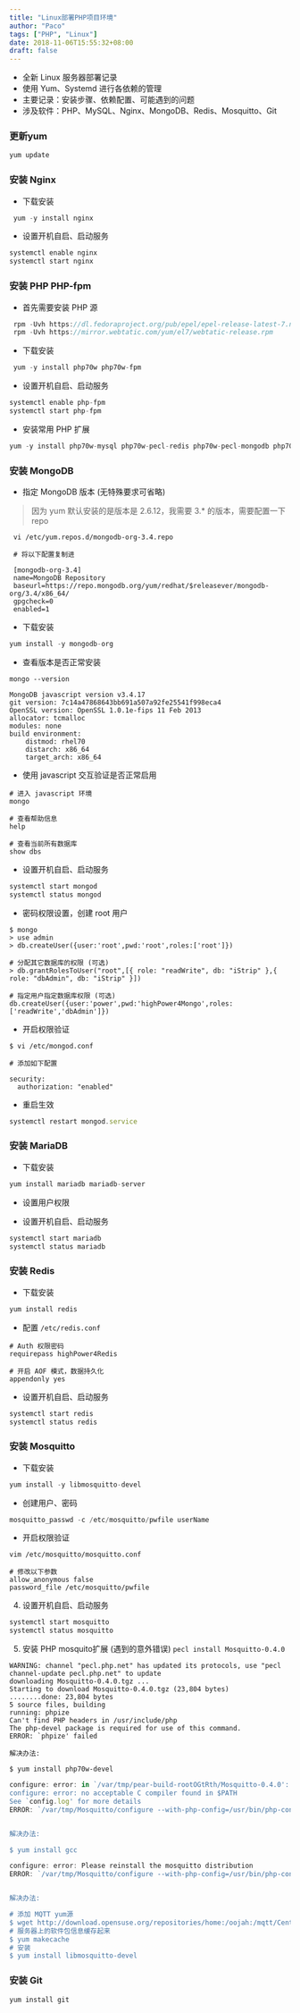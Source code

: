 ```yaml
---
title: "Linux部署PHP项目环境"
author: "Paco"
tags: ["PHP", "Linux"]
date: 2018-11-06T15:55:32+08:00
draft: false
---
```


- 全新 Linux 服务器部署记录
- 使用 Yum、Systemd 进行各依赖的管理
- 主要记录：安装步骤、依赖配置、可能遇到的问题
- 涉及软件：PHP、MySQL、Nginx、MongoDB、Redis、Mosquitto、Git

<!--more-->

### 更新yum

```javascript
yum update
```



### 安装 Nginx

- 下载安装

```javascript
 yum -y install nginx
```

- 设置开机自启、启动服务

```javascript
systemctl enable nginx
systemctl start nginx
```



### 安装 PHP PHP-fpm

- 首先需要安装 PHP 源

```javascript
 rpm -Uvh https://dl.fedoraproject.org/pub/epel/epel-release-latest-7.noarch.rpm 
 rpm -Uvh https://mirror.webtatic.com/yum/el7/webtatic-release.rpm
```

- 下载安装

```javascript
 yum -y install php70w php70w-fpm
```

- 设置开机自启、启动服务

```javascript
systemctl enable php-fpm
systemctl start php-fpm
```

- 安装常用 PHP 扩展

```javascript
yum -y install php70w-mysql php70w-pecl-redis php70w-pecl-mongodb php70w-mbstring php70w-bcmath
```



### 安装 MongoDB

- 指定 MongoDB 版本 (无特殊要求可省略)

> 因为 yum 默认安装的是版本是 2.6.12，我需要 3.* 的版本，需要配置一下 repo

```shell
 vi /etc/yum.repos.d/mongodb-org-3.4.repo

 # 将以下配置复制进

 [mongodb-org-3.4]
 name=MongoDB Repository
 baseurl=https://repo.mongodb.org/yum/redhat/$releasever/mongodb-org/3.4/x86_64/
 gpgcheck=0
 enabled=1
```

- 下载安装

```javascript
yum install -y mongodb-org
```

- 查看版本是否正常安装

```shell
mongo --version

MongoDB javascript version v3.4.17
git version: 7c14a47868643bb691a507a92fe25541f998eca4
OpenSSL version: OpenSSL 1.0.1e-fips 11 Feb 2013
allocator: tcmalloc
modules: none
build environment:
    distmod: rhel70
    distarch: x86_64
    target_arch: x86_64
```

- 使用 javascript 交互验证是否正常启用

```shell
# 进入 javascript 环境
mongo

# 查看帮助信息
help

# 查看当前所有数据库
show dbs
```

- 设置开机自启、启动服务

```javascript
systemctl start mongod
systemctl status mongod
```

- 密码权限设置，创建 root 用户

```shell
$ mongo
> use admin
> db.createUser({user:'root',pwd:'root',roles:['root']})

# 分配其它数据库的权限 (可选)
> db.grantRolesToUser("root",[{ role: "readWrite", db: "iStrip" },{ role: "dbAdmin", db: "iStrip" }])

# 指定用户指定数据库权限 (可选)
db.createUser({user:'power',pwd:'highPower4Mongo',roles:['readWrite','dbAdmin']})
```

- 开启权限验证

```shell
$ vi /etc/mongod.conf

# 添加如下配置

security:
  authorization: "enabled"
```

- 重启生效

```javascript
systemctl restart mongod.service
```



### 安装 MariaDB

- 下载安装

```javascript
yum install mariadb mariadb-server
```

- 设置用户权限

- 设置开机自启、启动服务

```javascript
systemctl start mariadb
systemctl status mariadb
```



### 安装 Redis

- 下载安装

```javascript
yum install redis
```

- 配置 `/etc/redis.conf`

```shell
# Auth 权限密码
requirepass highPower4Redis

# 开启 AOF 模式，数据持久化
appendonly yes
```

- 设置开机自启、启动服务

```javascript
systemctl start redis
systemctl status redis
```



### 安装 Mosquitto

- 下载安装

```javascript
yum install -y libmosquitto-devel
```

- 创建用户、密码

```javascript
mosquitto_passwd -c /etc/mosquitto/pwfile userName
```

- 开启权限验证

```shell
vim /etc/mosquitto/mosquitto.conf

# 修改以下参数
allow_anonymous false
password_file /etc/mosquitto/pwfile
```

4. 设置开机自启、启动服务

```javascript
systemctl start mosquitto
systemctl status mosquitto
```

5. 安装 PHP mosquito扩展 (遇到的意外错误)  `pecl install Mosquitto-0.4.0`



```shell
WARNING: channel "pecl.php.net" has updated its protocols, use "pecl channel-update pecl.php.net" to update
downloading Mosquitto-0.4.0.tgz ...
Starting to download Mosquitto-0.4.0.tgz (23,804 bytes)
........done: 23,804 bytes
5 source files, building
running: phpize
Can't find PHP headers in /usr/include/php
The php-devel package is required for use of this command.
ERROR: `phpize' failed

解决办法:

$ yum install php70w-devel
```



```javascript
configure: error: in `/var/tmp/pear-build-rootOGtRth/Mosquitto-0.4.0':
configure: error: no acceptable C compiler found in $PATH
See `config.log' for more details
ERROR: `/var/tmp/Mosquitto/configure --with-php-config=/usr/bin/php-config --with-mosquitto' failed


解决办法: 

$ yum install gcc
```



```javascript
configure: error: Please reinstall the mosquitto distribution
ERROR: `/var/tmp/Mosquitto/configure --with-php-config=/usr/bin/php-config --with-mosquitto' failed


解决办法: 

# 添加 MQTT yum源
$ wget http://download.opensuse.org/repositories/home:/oojah:/mqtt/CentOS_CentOS-7/home:oojah:mqtt.repo
# 服务器上的软件包信息缓存起来
$ yum makecache
# 安装
$ yum install libmosquitto-devel
```



### 安装 Git

```javascript
yum install git
```